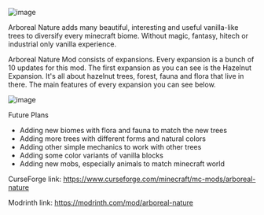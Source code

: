 ![image](https://github.com/user-attachments/assets/daa50902-aca5-4cfe-a910-1efa4dcf0c10)

Arboreal Nature adds many beautiful, interesting and useful vanilla-like trees to diversify every minecraft biome. Without magic, fantasy, hitech or industrial only vanilla experience.

Arboreal Nature Mod consists of expansions. Every expansion is a bunch of 10 updates for this mod. The first expansion as you can see is the Hazelnut Expansion. It's all about hazelnut trees, forest, fauna and flora that live in there. The main features of every expansion you can see below.

![image](https://github.com/user-attachments/assets/329fbba5-ee76-4ec7-b75e-d423762d7881)

Future Plans
- Adding new biomes with flora and fauna to match the new trees
- Adding more trees with different forms and natural colors
- Adding other simple mechanics to work with other trees
- Adding some color variants of vanilla blocks
- Adding new mobs, especially animals to match minecraft world

CurseForge link: https://www.curseforge.com/minecraft/mc-mods/arboreal-nature

Modrinth link: https://modrinth.com/mod/arboreal-nature
